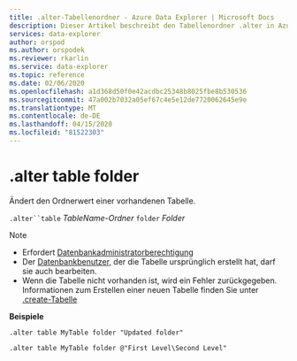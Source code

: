 ```yaml
---
title: .alter-Tabellenordner - Azure Data Explorer | Microsoft Docs
description: Dieser Artikel beschreibt den Tabellenordner .alter in Azure Data Explorer.
services: data-explorer
author: orspod
ms.author: orspodek
ms.reviewer: rkarlin
ms.service: data-explorer
ms.topic: reference
ms.date: 02/06/2020
ms.openlocfilehash: a1d368d50f0e42acdbc25348b8025fbe8b530536
ms.sourcegitcommit: 47a002b7032a05ef67c4e5e12de7720062645e9e
ms.translationtype: MT
ms.contentlocale: de-DE
ms.lasthandoff: 04/15/2020
ms.locfileid: "81522303"
---
```

# <a name="alter-table-folder"></a>.alter table folder

Ändert den Ordnerwert einer vorhandenen Tabelle. 

`.alter``table` *TableName-Ordner* `folder` *Folder*

> [!NOTE]
> * Erfordert [Datenbankadministratorberechtigung](../management/access-control/role-based-authorization.md)
> * Der [Datenbankbenutzer,](../management/access-control/role-based-authorization.md) der die Tabelle ursprünglich erstellt hat, darf sie auch bearbeiten.
> * Wenn die Tabelle nicht vorhanden ist, wird ein Fehler zurückgegeben. Informationen zum Erstellen einer neuen Tabelle finden Sie unter [.create-Tabelle](create-table-command.md)

**Beispiele** 

```
.alter table MyTable folder "Updated folder"
```

```
.alter table MyTable folder @"First Level\Second Level"
```